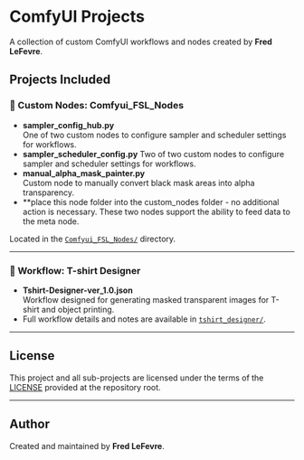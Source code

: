 # ComfyUI Projects

A collection of custom ComfyUI workflows and nodes created by **Fred LeFevre**.

## Projects Included

### 🧩 Custom Nodes: Comfyui_FSL_Nodes
- **sampler_config_hub.py**  
  One of two custom nodes to configure sampler and scheduler settings for workflows.
- **sampler_scheduler_config.py**
  Two of two custom nodes to configure sampler and scheduler settings for workflows.
- **manual_alpha_mask_painter.py**  
  Custom node to manually convert black mask areas into alpha transparency.
- **place this node folder into the custom_nodes folder - no additional action is necessary.  These two nodes support the ability to feed data to the meta node.

Located in the [`Comfyui_FSL_Nodes/`](./Comfyui_FSL_Nodes) directory.

---

### 🎨 Workflow: T-shirt Designer
- **Tshirt-Designer-ver_1.0.json**  
  Workflow designed for generating masked transparent images for T-shirt and object printing.
- Full workflow details and notes are available in [`tshirt_designer/`](./tshirt_designer).

---

## License

This project and all sub-projects are licensed under the terms of the [LICENSE](./LICENSE) provided at the repository root.

---

## Author

Created and maintained by **Fred LeFevre**.

